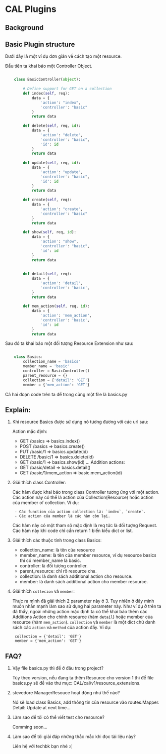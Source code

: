 # CAL Plugins
## Background


## Basic Plugin structure

Dưới đây là một ví dụ đơn giản về cách tạo một resource.

Đầu tiên ta khai báo một Controller Object.
```python

    class BasicController(object):
    
        # Define support for GET on a collection
        def index(self, req):
            data = {
                'action': "index",
                'controller': "basic"
            }
            return data
    
        def delete(self, req, id):
            data = {
                'action': "delete",
                'controller': "basic",
                'id': id
            }
            return data
    
        def update(self, req, id):
            data = {
                'action': "update",
                'controller': "basic",
                'id': id
            }
            return data
    
        def create(self, req):
            data = {
                'action': "create",
                'controller': "basic"
            }
            return data
    
        def show(self, req, id):
            data = {
                'action': "show",
                'controller': "basic",
                'id': id
            }
            return data
           
        
        def detail(self, req):
            data = {
                'action': 'detail',
                'controller': 'basic',
            }
            return data
        
        def mem_action(self, req, id):
            data = {
                'action': 'mem_action',
                'controller': 'basic',
                'id': id
            }
            return data
```

Sau đó ta khai báo một đối tượng Resource Extension như sau:

```python

    class Basics:
        collection_name = 'basics'
        member_name = 'basic'
        controller = BasicController()
        parent_resource = {}
        collection = {'detail': 'GET'}
        member = {'mem_action': 'GET'}
```

Cả hai đoạn code trên ta để trong cùng một file là basics.py


##  Explain:

1. Khi resource Basics được sử dụng nó tương đương với các url sau:
    
    Action mặc định:
    - GET /basics       => basics.index()
    - POST /basics      => basics.create()
    - PUT /basic/1      => basics.update(id)
    - DELETE /basic/1   => basics.delete(id)
    - GET /basic/1      => basics.show(id)
    ...
    Addition actions:
    - GET /basic/detail => basics.detail()
    - GET /basic/1/mem_action => basic.mem_action(id)

2. Giải thích class Controller:

    Các hàm được khai báo trong class Controller tương ứng với một action.
    Các action này có thể là action của Collection(Resource) hoặc action của member of collection.
    Ví dụ: 
    
        - Các function của action collection là: `index`, `create`.
        - Các action của member là các hàm còn lại.
    Các hàm này có một tham sô mặc định là req tức là đối tượng Request.
    Các hàm này khi code chỉ cần return 1 biến kiểu dict or list.

3. Giải thích các thuộc tính trong class Basics:

    - collection_name: là tên của resource
    - member_name: là tên của member resource, ví dụ resource basics thì có member_name là basic.
    - controller: là đối tượng controller.
    - parent_resource: chỉ rõ resource cha.
    - collection: là danh sách additional action cho resource.
    - member: là danh sách additional action cho member resource.

4. Giải thích `collecion` và `member`:

    Thực ra mình đã giải thích 2 parameter này ở 3. Tuy nhiên ở đây mình muốn nhấn mạnh làm sao sử
    dụng hai parameter này.
    Như ví dụ ở trên ta đã thấy, ngoài những action mặc định ta có thể khai báo thêm các Additions Action
    cho chính resource (hàm `detail`) hoặc member của resource (hàm `mem_action`).
    `collection` và `member` là một dict chứ danh sách các `action` và `method` của action đấy.
    Ví dụ: 
    
        collection = {'detail': 'GET'}
        member = {'mem_action': 'GET'}

##  FAQ?

1. Vậy file basics.py thì để ở đâu trong project?

    Tùy theo version, nếu đang ta thêm Resource cho version 1 thì để file basics.py
    sẽ để vào thư mục: CAL/cal/v1/resource_extensions.

2. stevedore ManagerResouce hoạt động như thế nào?

    Nó sẽ load class Basics, add thông tin của resource vào routes.Mapper.
    Detail: Update at next time... 

3. Làm sao để tôi có thể viết test cho resource?

    Comming soon...

4. Làm sao để tôi giải đáp những thắc mắc khi đọc tài liệu này?

    Liên hệ với techbk bạn nhé :(
